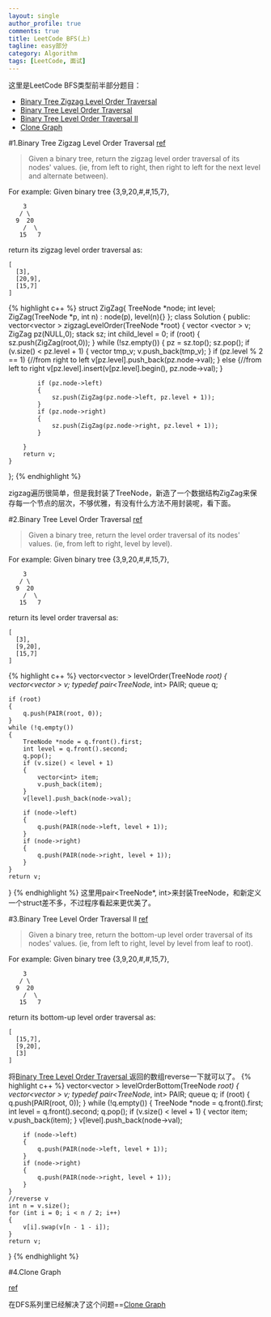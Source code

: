 ```yaml
---
layout: single
author_profile: true
comments: true
title: LeetCode BFS(上)
tagline: easy部分
category: Algorithm
tags: [LeetCode, 面试]
---
```

这里是LeetCode BFS类型前半部分题目：  

* [Binary Tree Zigzag Level Order Traversal ](#ch1)
* [Binary Tree Level Order Traversal ](#ch2)
* [Binary Tree Level Order Traversal II ](#ch3) 
* [Clone Graph](#ch4) 

#1.Binary Tree Zigzag Level Order Traversal 
[ref](https://oj.leetcode.com/problems/binary-tree-zigzag-level-order-traversal/)
<a name="ch1"></a>
> Given a binary tree, return the zigzag level order traversal of its nodes' values. (ie, from left to right, then right to left for the next level and alternate between).

For example:
Given binary tree {3,9,20,#,#,15,7},

		3  
	   / \  
	  9  20  
		/  \  
	   15   7  

return its zigzag level order traversal as:

	[  
	  [3],  
	  [20,9],  
	  [15,7]  
	]  

{% highlight c++  %}
struct ZigZag{
	TreeNode *node;
	int level;
	ZigZag(TreeNode *p, int n) : node(p), level(n){}
};
class Solution {
public:
	vector<vector<int> > zigzagLevelOrder(TreeNode *root) {
		vector <vector<int> > v;
		ZigZag pz(NULL,0);
		stack<ZigZag> sz;
		int child_level = 0;
		if (root)
		{
			sz.push(ZigZag(root,0));
		}
		while (!sz.empty())
		{
			pz = sz.top();
			sz.pop();
			if (v.size() < pz.level + 1)
			{
				vector<int> tmp_v;
				v.push_back(tmp_v);
			}
			if (pz.level % 2 == 1)
			{//from right to left
				v[pz.level].push_back(pz.node->val);
			}
			else
			{//from left to right
				v[pz.level].insert(v[pz.level].begin(), pz.node->val);
			}

			if (pz.node->left)
			{
				sz.push(ZigZag(pz.node->left, pz.level + 1));
			}
			if (pz.node->right)
			{
				sz.push(ZigZag(pz.node->right, pz.level + 1));
			}

		}
		return v;
	}
};
{% endhighlight %}

zigzag遍历很简单，但是我封装了TreeNode，新造了一个数据结构ZigZag来保存每一个节点的层次，不够优雅，有没有什么方法不用封装呢，看下面。

#2.Binary Tree Level Order Traversal 
[ref](https://oj.leetcode.com/problems/binary-tree-level-order-traversal/)
<a name="ch2"></a>
> Given a binary tree, return the level order traversal of its nodes' values. (ie, from left to right, level by level).

For example:
Given binary tree {3,9,20,#,#,15,7},

		3  
	   / \  
	  9  20  
		/  \  
	   15   7  

return its level order traversal as:

	[  
	  [3],  
	  [9,20],  
	  [15,7]  
	] 

{% highlight c++  %}
vector<vector<int> > levelOrder(TreeNode *root) 
{
	vector<vector<int> > v;
	typedef pair<TreeNode*, int> PAIR;
	queue<PAIR> q;

	if (root)
	{
		q.push(PAIR(root, 0));
	}
	while (!q.empty())
	{
		TreeNode *node = q.front().first;
		int level = q.front().second;
		q.pop();
		if (v.size() < level + 1)
		{
			vector<int> item;
			v.push_back(item);
		}
		v[level].push_back(node->val);

		if (node->left)
		{
			q.push(PAIR(node->left, level + 1));
		}
		if (node->right)
		{
			q.push(PAIR(node->right, level + 1));
		}
	}
	return v;
}
{% endhighlight %}
这里用pair<TreeNode*, int>来封装TreeNode，和新定义一个struct差不多，不过程序看起来更优美了。


#3.Binary Tree Level Order Traversal II 
[ref](https://oj.leetcode.com/problems/binary-tree-level-order-traversal-ii/)
<a name="ch3"></a>
> Given a binary tree, return the bottom-up level order traversal of its nodes' values. (ie, from left to right, level by level from leaf to root).

For example:
Given binary tree {3,9,20,#,#,15,7},

		3  
	   / \  
	  9  20  
		/  \  
	   15   7  
	   
return its bottom-up level order traversal as:

	[
	  [15,7],  
	  [9,20],  
	  [3]  
	]
将[Binary Tree Level Order Traversal ](#ch2)返回的数组reverse一下就可以了。
{% highlight c++  %}
vector<vector<int> > levelOrderBottom(TreeNode *root) 
{
	vector<vector<int> > v;
	typedef pair<TreeNode*, int> PAIR;
	queue<PAIR> q;
	if (root)
	{
		q.push(PAIR(root, 0));
	}
	while (!q.empty())
	{
		TreeNode *node = q.front().first;
		int level = q.front().second;
		q.pop();
		if (v.size() < level + 1)
		{
			vector<int> item;
			v.push_back(item);
		}
		v[level].push_back(node->val);

		if (node->left)
		{
			q.push(PAIR(node->left, level + 1));
		}
		if (node->right)
		{
			q.push(PAIR(node->right, level + 1));
		}
	}
	//reverse v
	int n = v.size();
	for (int i = 0; i < n / 2; i++)
	{
		v[i].swap(v[n - 1 - i]);
	}
	return v;
}
{% endhighlight %}


#4.Clone Graph

[ref](https://oj.leetcode.com/problems/clone-graph/)
<a name="ch4"></a>

在DFS系列里已经解决了这个问题==[Clone Graph](http://onestraw.net/algorithm/leetcode-dfs-medium2/#ch5)
